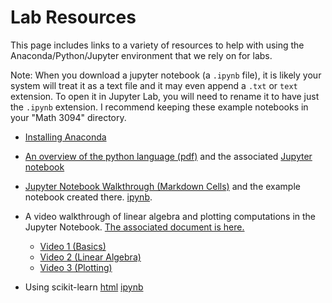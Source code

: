 # Lab Resources

This page includes links to a variety of resources to help with using the Anaconda/Python/Jupyter
environment that we rely on for labs.

Note: When you download a jupyter notebook (a `.ipynb` file), it is likely your system will
treat it as a text file and it may even append a `.txt` or `text` extension.  To open it in Jupyter
Lab, you will need to rename it to have just the `.ipynb` extension.  I recommend  keeping these
example notebooks in your "Math 3094" directory.


- [Installing Anaconda](installing.md)
- [An overview of the python language (pdf)](published_notes/notes/Python-Basics.pdf) and the associated
[Jupyter notebook](notebooks/Python-Basics.ipynb)
- [Jupyter Notebook Walkthrough (Markdown Cells)](https://youtu.be/21LkohfneyA) and the example notebook created there. [ipynb](notebooks/TestNotebook.ipynb).
- A video walkthrough of linear algebra and plotting computations in the Jupyter Notebook. [The associated
document is here.](https://github.com/jeremy9959/Math-3094-Spring-2021/blob/master/LabResources/BasicComputationDemo.pdf)
  - [Video 1 (Basics)](https://www.youtube.com/watch?v=fcSHj77Fjho&list=PLHmPFY5Rz0RAcyoEBZFSeazyRV5AsSxOO&index=4)
  - [Video 2 (Linear Algebra)](https://www.youtube.com/watch?v=wp3KQ83bGTg&list=PLHmPFY5Rz0RAcyoEBZFSeazyRV5AsSxOO&index=5)
  - [Video 3 (Plotting)](https://www.youtube.com/watch?v=wp3KQ83bGTg&list=PLHmPFY5Rz0RAcyoEBZFSeazyRV5AsSxOO&index=6)

- Using scikit-learn [html](published_notes/notes/SKlearn.html) [ipynb](published_notes/notes/SKlearn.ipynb)
